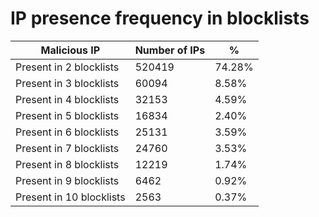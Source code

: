 # IP presence frequency in blocklists
| Malicious IP | Number of IPs | % |
|----|----|----|
| Present in 2 blocklists | 520419 | 74.28% |
| Present in 3 blocklists | 60094 | 8.58% |
| Present in 4 blocklists | 32153 | 4.59% |
| Present in 5 blocklists | 16834 | 2.40% |
| Present in 6 blocklists | 25131 | 3.59% |
| Present in 7 blocklists | 24760 | 3.53% |
| Present in 8 blocklists | 12219 | 1.74% |
| Present in 9 blocklists | 6462 | 0.92% |
| Present in 10 blocklists | 2563 | 0.37% |
